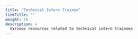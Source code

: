 ```yaml
---
title: "Technical Intern Trainee"
linkTitle: ""
weight: 10
description: >
  Various resources related to technical intern trainees
---
```

